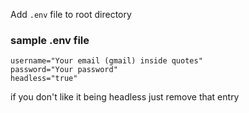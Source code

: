 Add `.env` file to root directory

### sample .env file

```.env
username="Your email (gmail) inside quotes"
password="Your password"
headless="true"
```

if you don't like it being headless just remove that entry
